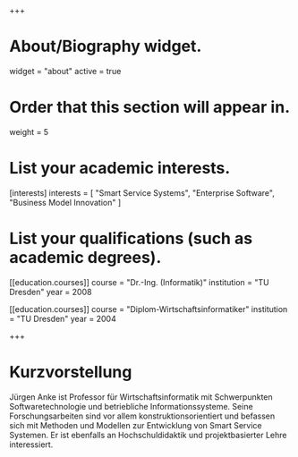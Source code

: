 +++
# About/Biography widget.
widget = "about"
active = true

# Order that this section will appear in.
weight = 5

# List your academic interests.
[interests]
  interests = [
    "Smart Service Systems",
    "Enterprise Software",
    "Business Model Innovation"
  ]

# List your qualifications (such as academic degrees).
[[education.courses]]
  course = "Dr.-Ing. (Informatik)"
  institution = "TU Dresden"
  year = 2008

[[education.courses]]
  course = "Diplom-Wirtschaftsinformatiker"
  institution = "TU Dresden"
  year = 2004

+++
# Kurzvorstellung
Jürgen Anke ist Professor für Wirtschaftsinformatik mit Schwerpunkten Softwaretechnologie und betriebliche Informationssysteme. Seine Forschungsarbeiten sind vor allem konstruktionsorientiert und befassen sich mit Methoden und Modellen zur Entwicklung von Smart Service Systemen. Er ist ebenfalls an Hochschuldidaktik und projektbasierter Lehre interessiert.
